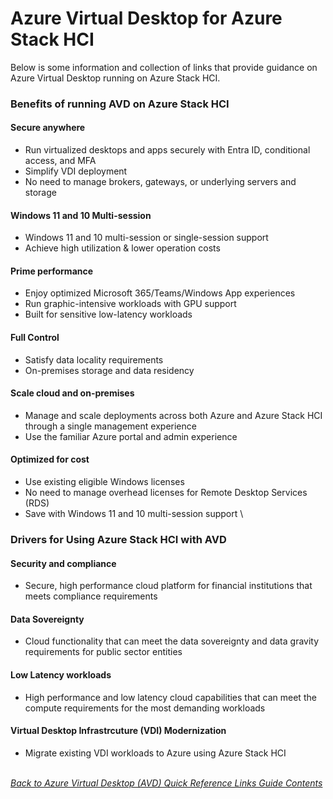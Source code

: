 # Azure Virtual Desktop for Azure Stack HCI
Below is some information and collection of links that provide guidance on Azure Virtual Desktop running on Azure Stack HCI.

### Benefits of running AVD on Azure Stack HCI

#### Secure anywhere
* Run virtualized desktops and apps securely with Entra ID, conditional access, and MFA
* Simplify VDI deployment
* No need to manage brokers, gateways, or underlying servers and storage

#### Windows 11 and 10 Multi-session
* Windows 11 and 10 multi-session or single-session support
* Achieve high utilization & lower operation costs

#### Prime performance
* Enjoy optimized Microsoft 365/Teams/Windows App experiences
* Run graphic-intensive workloads with GPU support
* Built for sensitive low-latency workloads

#### Full Control
* Satisfy data locality requirements
* On-premises storage and data residency

#### Scale cloud and on-premises
* Manage and scale deployments across both Azure and Azure Stack HCI through a single management experience
* Use the familiar Azure portal and admin experience

#### Optimized for cost
* Use existing eligible Windows licenses
* No need to manage overhead licenses for Remote Desktop Services (RDS)
* Save with Windows 11 and 10 multi-session support
\
### Drivers for Using Azure Stack HCI with AVD

#### Security and compliance
* Secure, high performance cloud platform for financial institutions that meets compliance requirements

#### Data Sovereignty
* Cloud functionality that can meet the data sovereignty and data gravity requirements for public sector entities

#### Low Latency workloads
* High performance and low latency cloud capabilities that can meet the compute requirements for the most demanding workloads

#### Virtual Desktop Infrastrcuture (VDI) Modernization
* Migrate existing VDI workloads to Azure using Azure Stack HCI

\
[*Back to Azure Virtual Desktop (AVD) Quick Reference Links Guide Contents*](https://github.com/chrismihm-ms/AVDQuickLinks/blob/main/README.md#azure-virtual-desktop-avd-quick-reference-links)